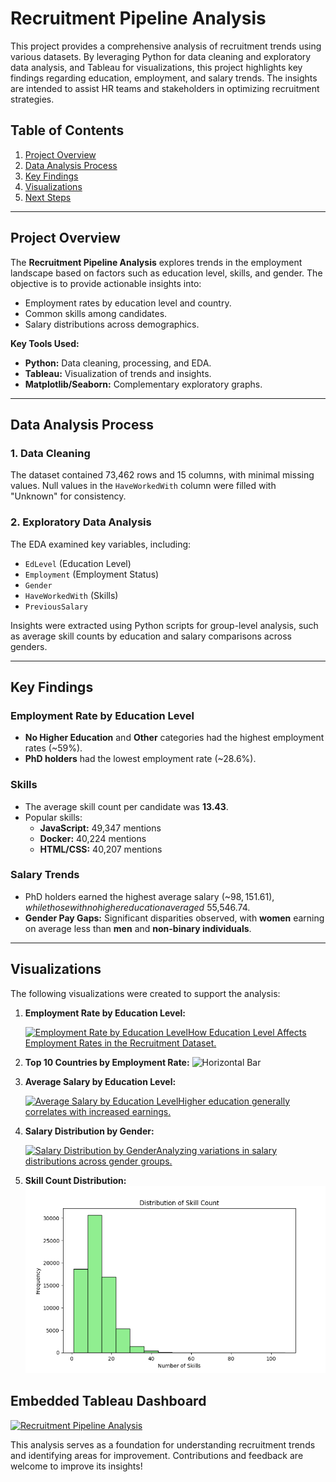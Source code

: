 # Recruitment Pipeline Analysis

This project provides a comprehensive analysis of recruitment trends using various datasets. By leveraging Python for data cleaning and exploratory data analysis, and Tableau for visualizations, this project highlights key findings regarding education, employment, and salary trends. The insights are intended to assist HR teams and stakeholders in optimizing recruitment strategies.

## Table of Contents
1. [Project Overview](#project-overview)
2. [Data Analysis Process](#data-analysis-process)
3. [Key Findings](#key-findings)
4. [Visualizations](#visualizations)
5. [Next Steps](#next-steps)

---

## Project Overview

The **Recruitment Pipeline Analysis** explores trends in the employment landscape based on factors such as education level, skills, and gender. The objective is to provide actionable insights into:
- Employment rates by education level and country.
- Common skills among candidates.
- Salary distributions across demographics.

**Key Tools Used:**
- **Python:** Data cleaning, processing, and EDA.
- **Tableau:** Visualization of trends and insights.
- **Matplotlib/Seaborn:** Complementary exploratory graphs.

---

## Data Analysis Process

### 1. Data Cleaning
The dataset contained 73,462 rows and 15 columns, with minimal missing values. Null values in the `HaveWorkedWith` column were filled with "Unknown" for consistency.

### 2. Exploratory Data Analysis
The EDA examined key variables, including:
- `EdLevel` (Education Level)
- `Employment` (Employment Status)
- `Gender`
- `HaveWorkedWith` (Skills)
- `PreviousSalary`

Insights were extracted using Python scripts for group-level analysis, such as average skill counts by education and salary comparisons across genders.

---

## Key Findings

### Employment Rate by Education Level
- **No Higher Education** and **Other** categories had the highest employment rates (~59%).
- **PhD holders** had the lowest employment rate (~28.6%).

### Skills
- The average skill count per candidate was **13.43**.
- Popular skills:
  - **JavaScript:** 49,347 mentions
  - **Docker:** 40,224 mentions
  - **HTML/CSS:** 40,207 mentions

### Salary Trends
- PhD holders earned the highest average salary (~$98,151.61), while those with no higher education averaged ~$55,546.74.
- **Gender Pay Gaps:** Significant disparities observed, with **women** earning on average less than **men** and **non-binary individuals**.

---

## Visualizations

The following visualizations were created to support the analysis:

1. **Employment Rate by Education Level:**
   <div class='tableauPlaceholder' id='viz1737679797997' style='position: relative'><noscript><a href='#'><img alt='Employment Rate by Education LevelHow Education Level Affects Employment Rates in the Recruitment Dataset. ' src='https:&#47;&#47;public.tableau.com&#47;static&#47;images&#47;em&#47;employment_rate_by_edlevel&#47;EmploymentRatebyEducationLevel&#47;1_rss.png' style='border: none' /></a></noscript><object class='tableauViz'  style='display:none;'><param name='host_url' value='https%3A%2F%2Fpublic.tableau.com%2F' /> <param name='embed_code_version' value='3' /> <param name='site_root' value='' /><param name='name' value='employment_rate_by_edlevel&#47;EmploymentRatebyEducationLevel' /><param name='tabs' value='no' /><param name='toolbar' value='yes' /><param name='static_image' value='https:&#47;&#47;public.tableau.com&#47;static&#47;images&#47;em&#47;employment_rate_by_edlevel&#47;EmploymentRatebyEducationLevel&#47;1.png' /> <param name='animate_transition' value='yes' /><param name='display_static_image' value='yes' /><param name='display_spinner' value='yes' /><param name='display_overlay' value='yes' /><param name='display_count' value='yes' /><param name='language' value='en-US' /><param name='filter' value='publish=yes' /></object></div>

2. **Top 10 Countries by Employment Rate:**
   ![Horizontal Bar](./visualization/eda_charts/Employment_Rate_by_Country.png)

3. **Average Salary by Education Level:**
   <div class='tableauPlaceholder' id='viz1737680095939' style='position: relative'><noscript><a href='#'><img alt='Average Salary by Education LevelHigher education generally correlates with increased earnings. ' src='https:&#47;&#47;public.tableau.com&#47;static&#47;images&#47;Sa&#47;Salary_by_Ed_Level&#47;SalarybyEducationLevel&#47;1_rss.png' style='border: none' /></a></noscript><object class='tableauViz'  style='display:none;'><param name='host_url' value='https%3A%2F%2Fpublic.tableau.com%2F' /> <param name='embed_code_version' value='3' /> <param name='site_root' value='' /><param name='name' value='Salary_by_Ed_Level&#47;SalarybyEducationLevel' /><param name='tabs' value='no' /><param name='toolbar' value='yes' /><param name='static_image' value='https:&#47;&#47;public.tableau.com&#47;static&#47;images&#47;Sa&#47;Salary_by_Ed_Level&#47;SalarybyEducationLevel&#47;1.png' /> <param name='animate_transition' value='yes' /><param name='display_static_image' value='yes' /><param name='display_spinner' value='yes' /><param name='display_overlay' value='yes' /><param name='display_count' value='yes' /><param name='language' value='en-US' /><param name='filter' value='publish=yes' /></object></div>
4. **Salary Distribution by Gender:**
   <div class='tableauPlaceholder' id='viz1737680018773' style='position: relative'><noscript><a href='#'><img alt='Salary Distribution by GenderAnalyzing variations in salary distributions across gender groups. ' src='https:&#47;&#47;public.tableau.com&#47;static&#47;images&#47;Sa&#47;Salary_Distribution_by_Gender&#47;AverageSalarybyGender&#47;1_rss.png' style='border: none' /></a></noscript><object class='tableauViz'  style='display:none;'><param name='host_url' value='https%3A%2F%2Fpublic.tableau.com%2F' /> <param name='embed_code_version' value='3' /> <param name='site_root' value='' /><param name='name' value='Salary_Distribution_by_Gender&#47;AverageSalarybyGender' /><param name='tabs' value='no' /><param name='toolbar' value='yes' /><param name='static_image' value='https:&#47;&#47;public.tableau.com&#47;static&#47;images&#47;Sa&#47;Salary_Distribution_by_Gender&#47;AverageSalarybyGender&#47;1.png' /> <param name='animate_transition' value='yes' /><param name='display_static_image' value='yes' /><param name='display_spinner' value='yes' /><param name='display_overlay' value='yes' /><param name='display_count' value='yes' /><param name='language' value='en-US' /><param name='filter' value='publish=yes' /></object></div>

5. **Skill Count Distribution:**
   ![Histogram](./visualization/eda_charts/Distribution_of_SkillCount.png)

## Embedded Tableau Dashboard
<div class='tableauPlaceholder' id='viz1737680195721' style='position: relative'><noscript><a href='#'><img alt='Recruitment Pipeline Analysis ' src='https:&#47;&#47;public.tableau.com&#47;static&#47;images&#47;Re&#47;Recruitment_Analysis_Pipeline&#47;RecruitmentPipelineAnalysis&#47;1_rss.png' style='border: none' /></a></noscript><object class='tableauViz'  style='display:none;'><param name='host_url' value='https%3A%2F%2Fpublic.tableau.com%2F' /> <param name='embed_code_version' value='3' /> <param name='site_root' value='' /><param name='name' value='Recruitment_Analysis_Pipeline&#47;RecruitmentPipelineAnalysis' /><param name='tabs' value='no' /><param name='toolbar' value='yes' /><param name='static_image' value='https:&#47;&#47;public.tableau.com&#47;static&#47;images&#47;Re&#47;Recruitment_Analysis_Pipeline&#47;RecruitmentPipelineAnalysis&#47;1.png' /> <param name='animate_transition' value='yes' /><param name='display_static_image' value='yes' /><param name='display_spinner' value='yes' /><param name='display_overlay' value='yes' /><param name='display_count' value='yes' /><param name='language' value='en-US' /><param name='filter' value='publish=yes' /></object></div>

This analysis serves as a foundation for understanding recruitment trends and identifying areas for improvement. Contributions and feedback are welcome to improve its insights!